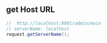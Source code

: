 ## get Host URL
```java
//  http://localhost:8001/admin/main
// serverName: localhost
request.getServerName();
```